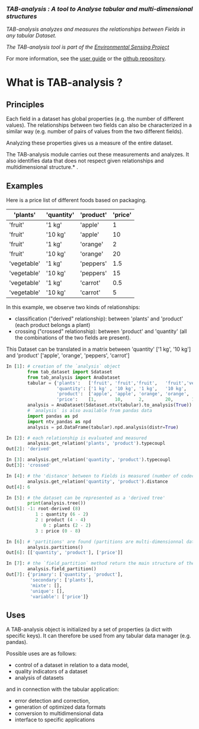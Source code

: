 ### *TAB-analysis : A tool to Analyse tabular and multi-dimensional structures*

*TAB-analysis analyzes and measures the relationships between Fields in any tabular Dataset.*

*The TAB-analysis tool is part of the [Environmental Sensing Project](https://github.com/loco-philippe/Environmental-Sensing#readme)*

For more information, see the [user guide](https://loco-philippe.github.io/tab-analysis/docs/user_guide.html) or the [github repository](https://github.com/loco-philippe/tab-analysis).

# What is TAB-analysis ?

## Principles

Each field in a dataset has global properties (e.g. the number of different values).
The relationships between two fields can also be characterized in a similar way (e.g. number of pairs of values from the two different fields).

Analyzing these properties gives us a measure of the entire dataset.

The TAB-analysis module carries out these measurements and analyzes. It also identifies data that does not respect given relationships and multidimensional structure.* .

## Examples

Here is a price list of different foods based on packaging.

| 'plants'    | 'quantity' | 'product' | 'price' |
|-------------|------------|-----------|---------|
| 'fruit'     | '1 kg'     | 'apple'   | 1       |
| 'fruit'     | '10 kg'    | 'apple'   | 10      |
| 'fruit'     | '1 kg'     | 'orange'  | 2       |
| 'fruit'     | '10 kg'    | 'orange'  | 20      |
| 'vegetable' | '1 kg'     | 'peppers' | 1.5     |
| 'vegetable' | '10 kg'    | 'peppers' | 15      |
| 'vegetable' | '1 kg'     | 'carrot'  | 0.5     |
| 'vegetable' | '10 kg'    | 'carrot'  | 5       |

In this example, we observe two kinds of relationships:

- classification ("derived" relationship): between 'plants' and 'product' (each product belongs a plant)
- crossing ("crossed" relationship): between 'product' and 'quantity' (all the combinations of the two fields are present).

This Dataset can be translated in a matrix between 'quantity' ['1 kg', '10 kg'] and 'product' ['apple', 'orange', 'peppers', 'carrot']

```python
In [1]: # creation of the `analysis` object
        from tab_dataset import Sdataset
        from tab_analysis import AnaDataset
        tabular = {'plants':   ['fruit', 'fruit','fruit',   'fruit','vegetable','vegetable','vegetable','vegetable' ],
                   'quantity': ['1 kg' , '10 kg', '1 kg',   '10 kg',  '1 kg',    '10 kg',   '1 kg',     '10 kg'     ],
                   'product':  ['apple', 'apple', 'orange', 'orange', 'peppers', 'peppers', 'carrot',   'carrot'    ],
                   'price':    [1,       10,      2,        20,       1.5,       15,        0.5,        5           ]}
        analysis = AnaDataset(Sdataset.ntv(tabular).to_analysis(True))
        # `analysis` is also available from pandas data
        import pandas as pd
        import ntv_pandas as npd
        analysis = pd.DataFrame(tabular).npd.analysis(distr=True)

In [2]: # each relationship is evaluated and measured
        analysis.get_relation('plants', 'product').typecoupl
Out[2]: 'derived'

In [3]: analysis.get_relation('quantity', 'product').typecoupl
Out[3]: 'crossed'

In [4]: # the 'distance' between to Fields is measured (number of codec links to change to be coupled))
        analysis.get_relation('quantity', 'product').distance
Out[4]: 6

In [5]: # the dataset can be represented as a 'derived tree'
        print(analysis.tree())
Out[5]: -1: root-derived (8)
           1 : quantity (6 - 2)
           2 : product (4 - 4)
              0 : plants (2 - 2)
           3 : price (0 - 8)

In [6]: # 'partitions' are found (partitions are multi-dimensionnal data)'
        analysis.partitions()
Out[6]: [['quantity', 'product'], ['price']]

In [7]: # the `field_partition` method return the main structure of the dataset
        analysis.field_partition()
Out[7]: {'primary': ['quantity', 'product'],
         'secondary': ['plants'],
         'mixte': [],
         'unique': [],
         'variable': ['price']}
```

## Uses

A TAB-analysis object is initialized by a set of properties (a dict with specific keys). It can therefore be used from any tabular data manager (e.g. pandas).

Possible uses are as follows:

- control of a dataset in relation to a data model,
- quality indicators of a dataset
- analysis of datasets

and in connection with the tabular application:

- error detection and correction,
- generation of optimized data formats
- conversion to multidimensional data
- interface to specific applications
